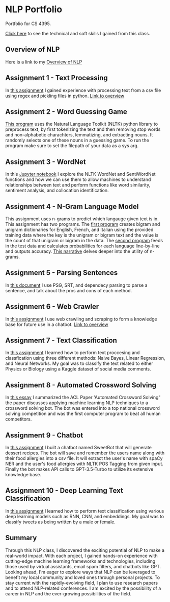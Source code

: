 # NLP Portfolio
Portfolio for CS 4395.

[Click here](https://github.com/TediDika/NLP-Portfolio/blob/main/ResumePage.html) to see the technical and soft skills I gained from this class.

## Overview of NLP
Here is a link to my [Overview of NLP](https://github.com/TediDika/Portfolio/blob/2e020b2ac6798997eac8dca945fe975800562157/Overview%20of%20NLP.pdf)

## Assignment 1 - Text Processing
In [this assignment](https://github.com/TediDika/Portfolio/blob/main/Homework01/Homework1_txd190008.py) I gained experience with processing text from a csv file using regex and pickling files in python. [Link to overview](https://github.com/TediDika/Portfolio/blob/main/Homework01/Overview%20of%20Assignment%201.pdf)

## Assignment 2 - Word Guessing Game
[This program](https://github.com/TediDika/Portfolio/blob/main/Homework02/Homework2_txd190008.py) uses the Natural Language Toolkit (NLTK) python library to preprocess text, by first tokenizing the text and then removing stop words and non-alphabetic charachters, lemmatizing, and extracting nouns. It randomly selects one of these nouns in a guessing game. To run the program make sure to set the filepath of your data as a sys arg.

## Assignment 3 - WordNet
In this [Jupyter notebook](https://github.com/TediDika/NLP-Portfolio/blob/main/Homework03/Homework3.ipynb) I explore the NLTK WordNet and SentiWordNet functions and how we can use them to allow machines to understand relationships between text and perform functions like word similarity, sentiment analysis, and collocation identification.

## Assignment 4 - N-Gram Language Model
This assignment uses n-grams to predict which langauge given text is in. This assignment has two programs. The [first program](https://github.com/TediDika/Portfolio/blob/main/Homework04/program1.py) creates bigram and unigram dictionaries for English, French, and Italian using the provided training data where the key is the unigram or bigram text and the value is the count of that unigram or bigram in the data. The [second program](https://github.com/TediDika/Portfolio/blob/main/Homework04/program2.py) feeds in the test data and calculates probabilities for each language line-by-line and outputs accuracy. [This narrative](https://github.com/TediDika/Portfolio/blob/main/Homework04/Assignment%204%20-%20Narrative.pdf) delves deeper into the utility of n-grams.

## Assignment 5 - Parsing Sentences
In [this document](https://github.com/TediDika/Portfolio/blob/main/Homework05/parsing.pdf) I use PSG, SRT, and dependecy parsing to parse a sentence, and talk about the pros and cons of each method.

## Assignment 6 - Web Crawler
In [this assignment](https://github.com/TediDika/Portfolio/blob/main/Homework06/web_crawler.py) I use web crawling and scraping to form a knowledge base for future use in a chatbot. [Link to overview](https://github.com/TediDika/Portfolio/blob/main/Homework06/Overview%20of%20Assignment6.pdf)

## Assignment 7 - Text Classification
In [this assignment](https://github.com/TediDika/Portfolio/blob/main/Homework07/Assignment7.ipynb) I learned how to perform text proccesing and classfication using three different methods: Naive Bayes, Linear Regression, and Neural Networks. My goal was to classify the text related to either Physics or Biology using a Kaggle dataset of social media comments.

## Assignment 8 - Automated Crossword Solving
In [this essay](https://github.com/TediDika/NLP-Portfolio/blob/main/Homework08/ACL%20Paper%20Summary.pdf) I summarized the ACL Paper 'Automated Crossword Solving" the paper discusses applying machine learning NLP techniques to a crossword solving bot. The bot was entered into a top national crossword solving competition and was the first computer program to beat all human competitors.

## Assignment 9 - Chatbot
In [this assignment](https://github.com/TediDika/NLP-Portfolio/blob/main/Homework09/chatbot.py) I built a chatbot named SweetBot that will generate dessert recipes. The bot will save and remember the users name along with their food allergies into a csv file. It will extract the user's name with spaCy NER and the user's food allergies with NLTK POS Tagging from given input. Finally the bot makes API calls to GPT-3.5-Turbo to utilize its extensive knowledge base.

## Assignment 10 - Deep Learning Text Classification
In [this assignment](https://github.com/TediDika/NLP-Portfolio/blob/main/Homework10/TextClassification2.ipynb) I learned how to perform text classification using various deep learning models such as RNN, CNN, and embeddings. My goal was to classify tweets as being written by a male or female.

## Summary
Through this NLP class, I discovered the exciting potential of NLP to make a real-world impact. With each project, I gained hands-on experience with cutting-edge machine learning frameworks and technologies, including those used by virtual assistants, email spam filters, and chatbots like GPT. Looking ahead, I'm eager to explore ways that NLP can be leveraged to benefit my local community and loved ones through personal projects. To stay current with the rapidly-evolving field, I plan to use research papers and to attend NLP-related conferences. I am excited by the possibility of a career in NLP and the ever-growing possibilities of the field.

